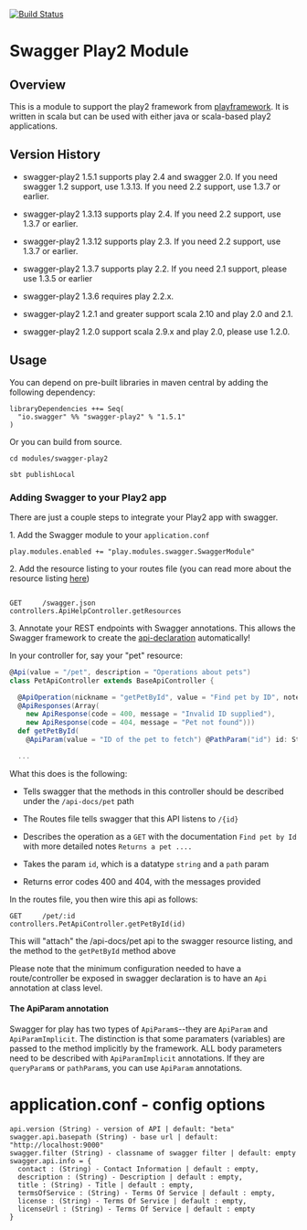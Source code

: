 [![Build Status](https://travis-ci.org/rayyildiz/swagger-play.svg?branch=master)](https://travis-ci.org/rayyildiz/swagger-play)

# Swagger Play2 Module

## Overview
This is a module to support the play2 framework from [playframework](http://www.playframework.org).  It is written in scala but can be used with either java or scala-based play2 applications.

## Version History

* swagger-play2 1.5.1 supports play 2.4 and swagger 2.0.  If you need swagger 1.2 support, use 1.3.13. If you need 2.2 support, use 1.3.7 or earlier.

* swagger-play2 1.3.13 supports play 2.4.  If you need 2.2 support, use 1.3.7 or earlier.

* swagger-play2 1.3.12 supports play 2.3.  If you need 2.2 support, use 1.3.7 or earlier.

* swagger-play2 1.3.7 supports play 2.2.  If you need 2.1 support, please use 1.3.5 or earlier

* swagger-play2 1.3.6 requires play 2.2.x.

* swagger-play2 1.2.1 and greater support scala 2.10 and play 2.0 and 2.1.

* swagger-play2 1.2.0 support scala 2.9.x and play 2.0, please use 1.2.0.

Usage
-----

You can depend on pre-built libraries in maven central by adding the following dependency:

```
libraryDependencies ++= Seq(
  "io.swagger" %% "swagger-play2" % "1.5.1"
)
```

Or you can build from source.

```
cd modules/swagger-play2

sbt publishLocal
```

### Adding Swagger to your Play2 app

There are just a couple steps to integrate your Play2 app with swagger.

1\. Add the Swagger module to your `application.conf`
 
```
play.modules.enabled += "play.modules.swagger.SwaggerModule"
```
 
2\. Add the resource listing to your routes file (you can read more about the resource listing [here](https://github.com/swagger-api/swagger-core/wiki/Resource-Listing))

```

GET     /swagger.json           controllers.ApiHelpController.getResources

```

3\. Annotate your REST endpoints with Swagger annotations. This allows the Swagger framework to create the [api-declaration](https://github.com/swagger-api/swagger-core/wiki/API-Declaration) automatically!

In your controller for, say your "pet" resource:

```scala
@Api(value = "/pet", description = "Operations about pets")
class PetApiController extends BaseApiController {

  @ApiOperation(nickname = "getPetById", value = "Find pet by ID", notes = "Returns a pet", response = classOf[models.Pet], httpMethod = "GET")
  @ApiResponses(Array(
    new ApiResponse(code = 400, message = "Invalid ID supplied"),
    new ApiResponse(code = 404, message = "Pet not found")))
  def getPetById(
    @ApiParam(value = "ID of the pet to fetch") @PathParam("id") id: String) = Action {

  ...

```

What this does is the following:

* Tells swagger that the methods in this controller should be described under the `/api-docs/pet` path

* The Routes file tells swagger that this API listens to `/{id}`

* Describes the operation as a `GET` with the documentation `Find pet by Id` with more detailed notes `Returns a pet ....`

* Takes the param `id`, which is a datatype `string` and a `path` param

* Returns error codes 400 and 404, with the messages provided

In the routes file, you then wire this api as follows:

```
GET     /pet/:id                 controllers.PetApiController.getPetById(id)
```

This will "attach" the /api-docs/pet api to the swagger resource listing, and the method to the `getPetById` method above

Please note that the minimum configuration needed to have a route/controller be exposed in swagger declaration is to have an `Api` annotation at class level.

#### The ApiParam annotation

Swagger for play has two types of `ApiParam`s--they are `ApiParam` and `ApiParamImplicit`.  The distinction is that some
paramaters (variables) are passed to the method implicitly by the framework.  ALL body parameters need to be described
with `ApiParamImplicit` annotations.  If they are `queryParam`s or `pathParam`s, you can use `ApiParam` annotations.


# application.conf - config options
```
api.version (String) - version of API | default: "beta"
swagger.api.basepath (String) - base url | default: "http://localhost:9000"
swagger.filter (String) - classname of swagger filter | default: empty
swagger.api.info = {
  contact : (String) - Contact Information | default : empty,
  description : (String) - Description | default : empty,
  title : (String) - Title | default : empty,
  termsOfService : (String) - Terms Of Service | default : empty,
  license : (String) - Terms Of Service | default : empty,
  licenseUrl : (String) - Terms Of Service | default : empty
}

```

